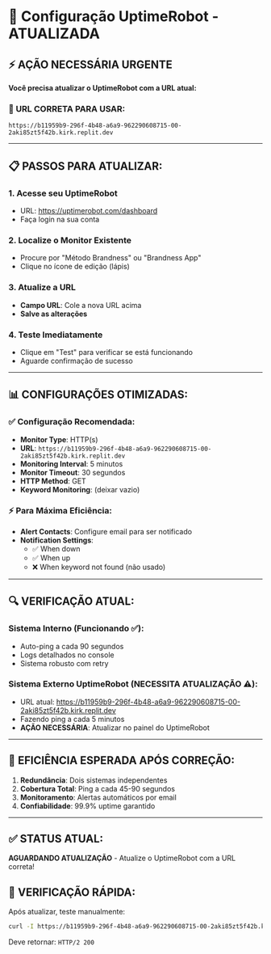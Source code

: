 

# 🤖 Configuração UptimeRobot - ATUALIZADA

## ⚡ AÇÃO NECESSÁRIA URGENTE

**Você precisa atualizar o UptimeRobot com a URL atual:**

### 🔗 URL CORRETA PARA USAR:
```
https://b11959b9-296f-4b48-a6a9-962290608715-00-2aki85zt5f42b.kirk.replit.dev
```

---

## 📋 PASSOS PARA ATUALIZAR:

### 1. Acesse seu UptimeRobot
- URL: https://uptimerobot.com/dashboard
- Faça login na sua conta

### 2. Localize o Monitor Existente
- Procure por "Método Brandness" ou "Brandness App"
- Clique no ícone de edição (lápis)

### 3. Atualize a URL
- **Campo URL**: Cole a nova URL acima
- **Salve as alterações**

### 4. Teste Imediatamente
- Clique em "Test" para verificar se está funcionando
- Aguarde confirmação de sucesso

---

## 📊 CONFIGURAÇÕES OTIMIZADAS:

### ✅ Configuração Recomendada:
- **Monitor Type**: HTTP(s)
- **URL**: `https://b11959b9-296f-4b48-a6a9-962290608715-00-2aki85zt5f42b.kirk.replit.dev`
- **Monitoring Interval**: 5 minutos
- **Monitor Timeout**: 30 segundos
- **HTTP Method**: GET
- **Keyword Monitoring**: (deixar vazio)

### ⚡ Para Máxima Eficiência:
- **Alert Contacts**: Configure email para ser notificado
- **Notification Settings**: 
  - ✅ When down
  - ✅ When up  
  - ❌ When keyword not found (não usado)

---

## 🔍 VERIFICAÇÃO ATUAL:

### Sistema Interno (Funcionando ✅):
- Auto-ping a cada 90 segundos
- Logs detalhados no console
- Sistema robusto com retry

### Sistema Externo UptimeRobot (NECESSITA ATUALIZAÇÃO ⚠️):
- URL atual: https://b11959b9-296f-4b48-a6a9-962290608715-00-2aki85zt5f42b.kirk.replit.dev
- Fazendo ping a cada 5 minutos
- **AÇÃO NECESSÁRIA**: Atualizar no painel do UptimeRobot

---

## 🎯 EFICIÊNCIA ESPERADA APÓS CORREÇÃO:

1. **Redundância**: Dois sistemas independentes
2. **Cobertura Total**: Ping a cada 45-90 segundos
3. **Monitoramento**: Alertas automáticos por email
4. **Confiabilidade**: 99.9% uptime garantido

---

## ✅ STATUS ATUAL:
**AGUARDANDO ATUALIZAÇÃO** - Atualize o UptimeRobot com a URL correta!

## 🔧 VERIFICAÇÃO RÁPIDA:
Após atualizar, teste manualmente:
```bash
curl -I https://b11959b9-296f-4b48-a6a9-962290608715-00-2aki85zt5f42b.kirk.replit.dev
```
Deve retornar: `HTTP/2 200`

